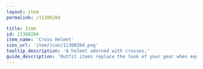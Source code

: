 ```yaml
---
layout: item
permalink: /11300204

title: Item
id: 11300204
item_name: 'Cross Helmet'
icon_url: 'item/icon/11300204.png'
tooltip_description: 'A helmet adorned with crosses.'
guide_description: 'Outfit items replace the look of your gear when equipped.'
---
```

